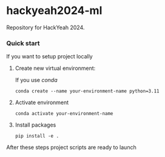 # hackyeah2024-ml

Repository for HackYeah 2024.

### Quick start
If you want to setup project locally

1. Create new virtual environment:

   If you use _conda_

   ```
   conda create --name your-environment-name python=3.11
   ```

2. Activate environment
   ```
   conda activate your-environment-name
   ```

3. Install packages

   ```
   pip install -e .
   ```

After these steps project scripts are ready to launch